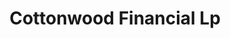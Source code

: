 ---
title: Cottonwood Financial Lp
slug: cottonwood-financial-lp
updated-on: '2024-05-30T13:44:31.749Z'
created-on: '2024-05-30T13:41:46.671Z'
published-on: '2024-05-30T13:54:32.469Z'
f_city-state-2:
- cms/city/pekin-il.md
- cms/city/mattoon-il.md
- cms/city/galesburg-il.md
- cms/city/ottawa-il.md
- cms/city/rochelle-il.md
- cms/city/caledonia-mi.md
- cms/city/salem-or.md
- cms/city/kennewick-wa.md
- cms/city/hudson-wi.md
- cms/city/richmond-wi.md
- cms/city/sheboygan-wi.md
- cms/city/appleton-wi.md
- cms/city/three-rivers-mi.md
- cms/city/saint-johns-mi.md
- cms/city/rice-lake-wi.md
- cms/city/green-bay-wi.md
- cms/city/prairie-du-chien-wi.md
f_locations:
- cms/payday-loan/cottonwood-financial-lp-15416.md
- cms/payday-loan/cottonwood-financial-lp-15417.md
- cms/payday-loan/cottonwood-financial-lp-15418.md
- cms/payday-loan/cottonwood-financial-lp-15419.md
- cms/payday-loan/cottonwood-financial-lp-15420.md
- cms/payday-loan/cottonwood-financial-lp-15421.md
- cms/payday-loan/cottonwood-financial-lp-15422.md
- cms/payday-loan/cottonwood-financial-lp-15423.md
- cms/payday-loan/cottonwood-financial-lp-15424.md
- cms/payday-loan/cottonwood-financial-lp-15425.md
- cms/payday-loan/cottonwood-financial-lp-15426.md
- cms/payday-loan/cottonwood-financial-lp-15427.md
- cms/payday-loan/cottonwood-financial-lp-15428.md
- cms/payday-loan/cottonwood-financial-lp-15429.md
- cms/payday-loan/cottonwood-financial-lp-15430.md
- cms/payday-loan/cottonwood-financial-lp-15431.md
- cms/payday-loan/cottonwood-financial-lp-15432.md
f_states:
- cms/state/illinois.md
- cms/state/michigan.md
- cms/state/oregon.md
- cms/state/washington.md
- cms/state/wisconsin.md
layout: '[company].html'
tags: company
---